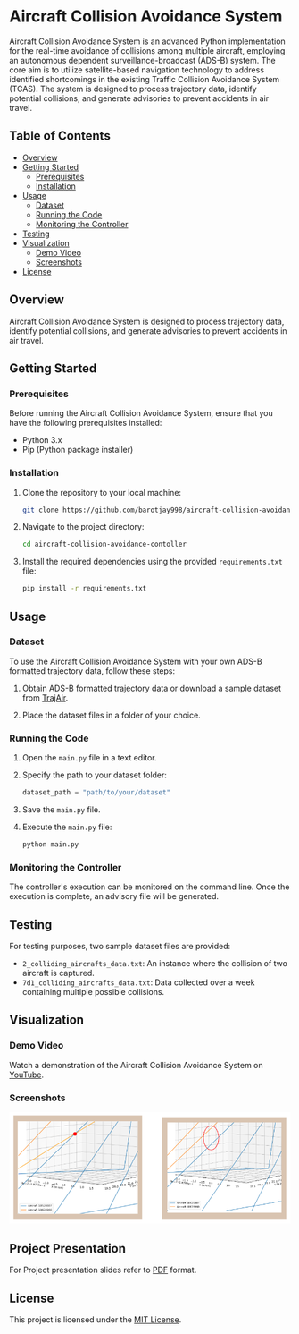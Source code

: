 # Aircraft Collision Avoidance System

Aircraft Collision Avoidance System is an advanced Python implementation for the real-time avoidance of collisions among multiple aircraft, employing an autonomous dependent surveillance-broadcast (ADS-B) system. The core aim is to utilize satellite-based navigation technology to address identified shortcomings in the existing Traffic Collision Avoidance System (TCAS). The system is designed to process trajectory data, identify potential collisions, and generate advisories to prevent accidents in air travel. 

## Table of Contents

- [Overview](#overview)
- [Getting Started](#getting-started)
  - [Prerequisites](#prerequisites)
  - [Installation](#installation)
- [Usage](#usage)
  - [Dataset](#dataset)
  - [Running the Code](#running-the-code)
  - [Monitoring the Controller](#monitoring-the-controller)
- [Testing](#testing)
- [Visualization](#visualization)
  - [Demo Video](#demo-video)
  - [Screenshots](#screenshots)
- [License](#license)

## Overview

Aircraft Collision Avoidance System is designed to process trajectory data, identify potential collisions, and generate advisories to prevent accidents in air travel.

## Getting Started

### Prerequisites

Before running the Aircraft Collision Avoidance System, ensure that you have the following prerequisites installed:

- Python 3.x
- Pip (Python package installer)

### Installation

1. Clone the repository to your local machine:

    ```bash
    git clone https://github.com/barotjay998/aircraft-collision-avoidance-controller.git
    ```

2. Navigate to the project directory:

    ```bash
    cd aircraft-collision-avoidance-contoller
    ```

3. Install the required dependencies using the provided `requirements.txt` file:

    ```bash
    pip install -r requirements.txt
    ```

## Usage

### Dataset

To use the Aircraft Collision Avoidance System with your own ADS-B formatted trajectory data, follow these steps:

1. Obtain ADS-B formatted trajectory data or download a sample dataset from [TrajAir](https://theairlab.org/trajair/).

2. Place the dataset files in a folder of your choice.

### Running the Code

1. Open the `main.py` file in a text editor.

2. Specify the path to your dataset folder:

    ```python
    dataset_path = "path/to/your/dataset"
    ```

3. Save the `main.py` file.

4. Execute the `main.py` file:

    ```bash
    python main.py
    ```

### Monitoring the Controller

The controller's execution can be monitored on the command line. Once the execution is complete, an advisory file will be generated.

## Testing

For testing purposes, two sample dataset files are provided:

- `2_colliding_aircrafts_data.txt`: An instance where the collision of two aircraft is captured.
- `7d1_colliding_aircrafts_data.txt`: Data collected over a week containing multiple possible collisions.

## Visualization

### Demo Video

Watch a demonstration of the Aircraft Collision Avoidance System on [YouTube](https://youtu.be/RvGEqUJp-sI).

### Screenshots

![Collision Avoidance Visualization](sample_collision_avoidance_by_controller.png)

## Project Presentation

For Project presentation slides refer to [PDF](project_presentation.pdf) format.

## License

This project is licensed under the [MIT License](LICENSE).